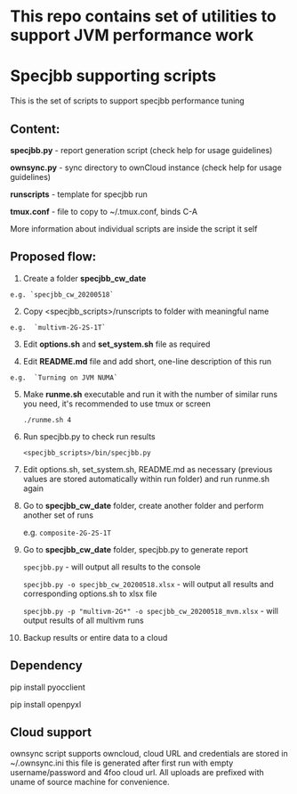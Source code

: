 This repo contains set of utilities to support JVM performance work
===================================================================


Specjbb supporting scripts
========================
This is the set of scripts to support specjbb performance tuning

## Content:

  **specjbb.py**   - report generation script (check help for usage guidelines)

  **ownsync.py**   - sync directory to ownCloud instance (check help for usage guidelines)
  
  **runscripts**   - template for specjbb run

  **tmux.conf**    - file to copy to ~/.tmux.conf, binds C-A  

  More information about individual scripts are inside the script it self

## Proposed flow:
  1. Create a folder **specjbb_cw_date**

    e.g. `specjbb_cw_20200518`
  
  2. Copy <specjbb_scripts>/runscripts to folder with meaningful name

    e.g.  `multivm-2G-2S-1T`

  3.  Edit **options.sh** and **set_system.sh** file as required

  4.  Edit **README.md** file and add short, one-line description of this run
  
    e.g.  `Turning on JVM NUMA`
  
  5.  Make **runme.sh** executable and run it with the number of similar runs you need, it's recommended to use tmux or screen    
  
       `./runme.sh 4`
  
  6.  Run specjbb.py to check run results
  
       `<specjbb_scripts>/bin/specjbb.py`  

  7.  Edit options.sh, set_system.sh, README.md as necessary (previous values are stored automatically within run folder) and run runme.sh again

  8.  Go to **specjbb_cw_date** folder, create another folder and perform another set of runs  

      e.g. `composite-2G-2S-1T`

  9.  Go to **specjbb_cw_date** folder, specjbb.py to generate report

      `specjbb.py`  - will output all results to the console

      `specjbb.py -o specjbb_cw_20200518.xlsx`  - will output all results and corresponding options.sh to xlsx file 

      `specjbb.py -p "multivm-2G*" -o specjbb_cw_20200518_mvm.xlsx` - will output results of all multivm runs 

  10. Backup results or entire data to a cloud

## Dependency

pip install pyocclient

pip install openpyxl

## Cloud support
ownsync script supports owncloud, cloud URL and credentials are stored in ~/.ownsync.ini this file is generated after first run with empty username/password and 4foo cloud url. All uploads are prefixed with uname of source machine for convenience.
